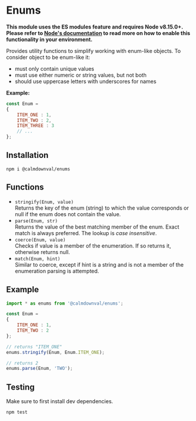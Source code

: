 # Enums
**This module uses the ES modules feature and requires Node v8.15.0+.
Please refer to [Node's documentation](https://nodejs.org/api/esm.html#esm_enabling) to read
more on how to enable this functionality in your environment.**

Provides utility functions to simplify working with enum-like objects.
To consider object to be enum-like it:
- must only contain unique values
- must use either numeric or string values, but not both
- should use uppercase letters with underscores for names

**Example:**
```js
const Enum =
{
    ITEM_ONE : 1,
    ITEM_TWO : 2,
    ITEM_THREE : 3
    // ...
};
```

## Installation
```
npm i @calmdownval/enums
```

## Functions
- `stringify(Enum, value)`  
Returns the key of the enum (string) to which the value corresponds or null if the enum does not contain the value.
- `parse(Enum, str)`  
Returns the value of the best matching member of the enum. Exact match is always preferred. The lookup is *case insensitive*.
- `coerce(Enum, value)`  
Checks if value is a member of the enumeration. If so returns it, otherwise returns null.
- `match(Enum, hint)`  
Similar to coerce, except if hint is a string and is not a member of the enumeration parsing is attempted.


## Example
```js
import * as enums from '@calmdownval/enums';

const Enum =
{
    ITEM_ONE : 1,
    ITEM_TWO : 2
};

// returns "ITEM_ONE"
enums.stringify(Enum, Enum.ITEM_ONE);

// returns 2
enums.parse(Enum, 'TWO');
```

## Testing
Make sure to first install dev dependencies.
```
npm test
```
